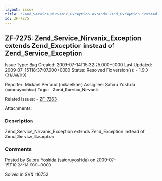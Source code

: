 ```yaml
---
layout: issue
title: "Zend_Service_Nirvanix_Exception extends Zend_Exception instead of Zend_Service_Exception"
id: ZF-7275
---
```


ZF-7275: Zend\_Service\_Nirvanix\_Exception extends Zend\_Exception instead of Zend\_Service\_Exception
-------------------------------------------------------------------------------------------------------

 Issue Type: Bug Created: 2009-07-14T15:32:25.000+0000 Last Updated: 2009-07-15T18:37:07.000+0000 Status: Resolved Fix version(s): - 1.9.0 (31/Jul/09)
 
 Reporter:  Mickael Perraud (mikaelkael)  Assignee:  Satoru Yoshida (satoruyoshida)  Tags: - Zend\_Service\_Nirvanix
 
 Related issues: - [ZF-7263](/issues/browse/ZF-7263)
 
 Attachments: 
### Description

Zend\_Service\_Nirvanix\_Exception extends Zend\_Exception instead of Zend\_Service\_Exception

 

 

### Comments

Posted by Satoru Yoshida (satoruyoshida) on 2009-07-15T18:24:14.000+0000

Solved in SVN r16752

 

 